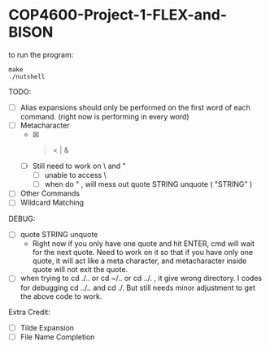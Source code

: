 # COP4600-Project-1-FLEX-and-BISON

to run the program:
```
make
./nutshell
```

TODO:
- [ ] Alias expansions should only be performed on the first word of each command. (right now is performing in every word)
- [ ] Metacharacter
    - [x] > < | &
    - [ ] Still need to work on \ and "
        - [ ] unable to access \
        - [ ] when do " , will mess out quote STRING unquote ( "STRING" )
- [ ] Other Commands
- [ ] Wildcard Matching

DEBUG:
- [ ] quote STRING unquote
    - Right now if you only have one quote and hit ENTER, cmd will wait for the next quote. Need to work on it so that if you have only one quote, it will act like a meta character, and metacharacter inside quote will not exit the quote. 
- [ ] when trying to cd ./.. or cd ~/.. or cd ../. , it give wrong directory. I codes for debugging cd ../.. and cd ./. But still needs minor adjustment to get the above code to work.  

Extra Credit:
- [ ] Tilde Expansion
- [ ] File Name Completion
